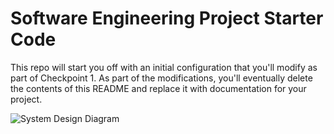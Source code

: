 # Software Engineering Project Starter Code

This repo will start you off with an initial configuration that you'll modify as part of Checkpoint 1. As part of the modifications, you'll eventually delete the contents of this README and replace it with documentation for your project.

![System Design Diagram](https://github.com/TarronSmith/project-starter-code-Tarron/blob/main/images/Completed%20System%20Diagram.jpg?raw=true)

